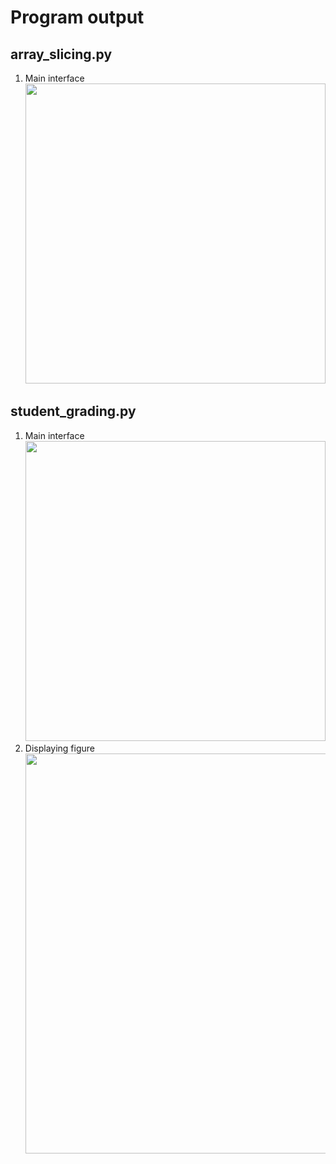 # Program output

## array_slicing.py

1. Main interface<br><img src="https://github.com/hendraanggrian/IIT-ITM513/raw/assets/assignments/hw7/screenshot1.png" width="480">

<div style="page-break-after: always;"></div>

## student_grading.py

1. Main interface<br><img src="https://github.com/hendraanggrian/IIT-ITM513/raw/assets/assignments/hw7/screenshot2_1.png" width="480">
2. Displaying figure<br><img src="https://github.com/hendraanggrian/IIT-ITM513/raw/assets/assignments/hw7/screenshot2_2.png" width="640">
